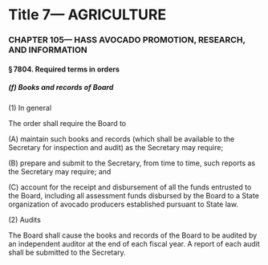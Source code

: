 
# Title 7— AGRICULTURE
### CHAPTER 105— HASS AVOCADO PROMOTION, RESEARCH, AND INFORMATION
#### § 7804. Required terms in orders
##### (f) Books and records of Board

(1) In general

The order shall require the Board to

(A) maintain such books and records (which shall be available to the Secretary for inspection and audit) as the Secretary may require;

(B) prepare and submit to the Secretary, from time to time, such reports as the Secretary may require; and

(C) account for the receipt and disbursement of all the funds entrusted to the Board, including all assessment funds disbursed by the Board to a State organization of avocado producers established pursuant to State law.

(2) Audits

The Board shall cause the books and records of the Board to be audited by an independent auditor at the end of each fiscal year. A report of each audit shall be submitted to the Secretary.
